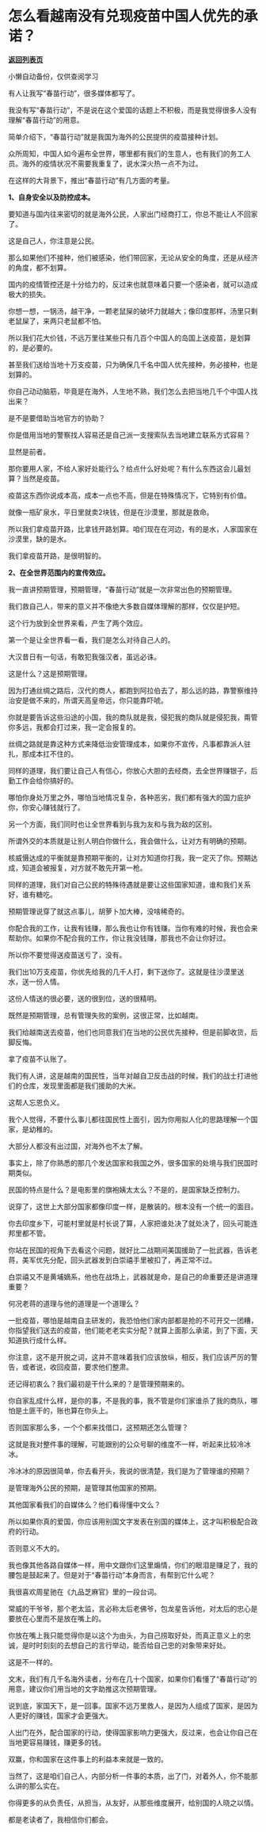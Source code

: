 # 怎么看越南没有兑现疫苗中国人优先的承诺？

[**返回列表页**](/gzh/记忆承载)

小懒自动备份，仅供查阅学习

有人让我写“春苗行动”，很多媒体都写了。

  

我没有写“春苗行动”，不是说在这个爱国的话题上不积极，而是我觉得很多人没有理解“春苗行动”的用意。

  

简单介绍下，“春苗行动”就是我国为海外的公民提供的疫苗接种计划。

  

众所周知，中国人如今遍布全世界，哪里都有我们的生意人，也有我们的务工人员。海外的疫情状况不需要我重复了，说水深火热一点不为过。  

  

在这样的大背景下，推出“春苗行动”有几方面的考量。

  

 **1、自身安全以及防控成本。**

  

要知道与国内往来密切的就是海外公民，人家出门经商打工，你总不能让人不回家了。

  

这是自己人，你注意是公民。  

  

那么如果他们不接种，他们被感染，他们带回家，无论从安全的角度，还是从经济的角度，都不划算。  

  

国内的疫情管控还是十分给力的，反过来也就意味着只要一个感染者，就可以造成极大的损失。

  

你想一想，一锅汤，越干净，一颗老鼠屎的破坏力就越大；像印度那样，汤里只剩老鼠屎了，来两只老鼠都不怕。  

  

所以我们花大价钱，不远万里往某些只有几百个中国人的岛国上送疫苗，是划算的，是必要的。

  

甚至我们送给当地十万支疫苗，只为确保几千名中国人优先接种，务必接种，也是划算的。  

  

你自己动动脑筋，毕竟是在海外，人生地不熟，我们怎么去把当地几千个中国人找出来？  

  

是不是要借助当地官方的协助？

  

你是借用当地的警察找人容易还是自己派一支搜索队去当地建立联系方式容易？  

  

显然是前者。

  

那你要用人家，不给人家好处能行么？给点什么好处呢？有什么东西这会儿最划算？当然是疫苗。

  

疫苗这东西你说成本高，成本一点也不高，但是在特殊情况下，它特别有价值。

  

就像一瓶矿泉水，平日里就卖2块钱，但是在沙漠里，那就是救命。

  

所以我们拿疫苗开路，比拿钱开路划算。咱们现在在河边，有的是水，人家国家在沙漠里，缺的是水。

  

我们拿疫苗开路，是很明智的。

  

 **2、在全世界范围内的宣传效应。**

  

我一直讲预期管理，预期管理，“春苗行动”就是一次非常出色的预期管理。  

  

我们救自己人，带来的意义并不像绝大多数自媒体理解的那样，仅仅是护短。  

  

这个行为放到全世界来看，产生了两个效应。  

  

第一个是让全世界看一看，我们是怎么对待自己人的。

  

大汉昔日有一句话，有敢犯我强汉者，虽远必诛。  

  

这是什么？这是预期管理。

  

因为打通丝绸之路后，汉代的商人，都跑到阿拉伯去了，那么远的路，靠警察维持治安是做不来的，所谓天高皇帝远，你只能靠吓唬。

  

你就是要告诉这些沿途的小国，我的商队就是我，侵犯我的商队就是侵犯我，甭管你多远，我都会打过来，我一定会报复的。  

  

丝绸之路就是靠这种方式来降低治安管理成本，如果你不宣传，凡事都靠派人驻扎，那成本扛不住的。  

  

同样的道理，我们要让自己人有信心，你放心大胆的去经商，去全世界赚银子，后勤工作会给你搞好的。  

  

哪怕你身处万里之外，哪怕当地情况复杂，各种恶劣，我们都有强大的国力庇护你，你安心赚钱就行了。

  

另一个方面，我们同时也让全世界看到与我为友和与我为敌的区别。

  

所谓外交的本质就是让别人明白你做什么，我会做什么，让对方有明确的预期。  

  

核威慑达成的平衡就是靠预期平衡的，让对方知道你打我，我一定灭了你。预期达成，知道会被报复，对方就不敢先开第一枪。

  

同样的道理，我们对自己公民的特殊待遇就是要让这些国家知道，谁和我们关系好，谁有糖吃。  

  

预期管理说穿了就这点事儿，胡萝卜加大棒，没啥稀奇的。

  

你配合我的工作，让我有钱赚，那么我也让你有钱赚。当你有难的时候，我也会来帮助你。如果你不配合我的工作，你让我没钱赚，那我也不会让你好过。

  

所以你不要觉得送疫苗送亏了，没有。  

  

我们出10万支疫苗，你优先给我的几千人打，剩下送你了。这就是往沙漠里送水，送一份人情。

  

这份人情送的很必要，送的很到位，送的很精明。

  

既然是预期管理，总有管理失败的案例，这很正常，比如越南。  

  

我们给越南送去疫苗，他们也同意我们在当地的公民优先接种，但是前脚收货，后脚反悔。  

  

拿了疫苗不认账了。  

  

我们有人讲，这是越南的国民性，当年对越自卫反击战的时候，我们的战士打进他们的仓库，发现里面都是我们援助的大米。  

  

这帮人忘恩负义。

  

我个人觉得，不要什么事儿都往国民性上面引，因为你用拟人化的思路理解一个国家，是幼稚的。  

  

大部分人都没有出过国，对海外也不太了解。  

  

事实上，除了你熟悉的那几个发达国家和我国之外，很多国家的处境与我们民国时期类似。

  

民国的特点是什么？是电影里的旗袍姨太太么？不是的，是国家缺乏控制力。  

  

说穿了，这世上大部分国家都像印度一样，是散装的。根本没有一个统一的面目。  

  

你去印度乡下，可能村里就是村长说了算，人家把谁处决了就处决了，回头可能连邦里都不管。  

  

你站在民国的视角下去看这个问题，就好比二战期间美国援助了一批武器，告诉老蒋，美军优先分配，回头武器发到白崇禧手里被扣了，再正常不过。  

  

白崇禧又不是黄埔嫡系，他也在战场上，武器就是命，是自己的命重要还是讲道理重要？  

  

何况老蒋的道理与他的道理是一个道理么？

  

一批疫苗，哪怕是越南自主研发的，我恐怕他们家内部都是抢的不可开交一团糟，你指望我们送去的疫苗，他们能老老实实分配？就算上面那么承诺，到了下面，天知道执行成什么样。

  

你注意，这不是开脱之词，这并不意味着我们应该放纵，相反，我们应该严厉的警告，或者说，收回疫苗，要求他们整肃。  

  

还记得初衷么？我们最初是干什么来的？是管理预期来的。

  

你自家乱成什么样，是你的事，不是我的事，我不管是你们家谁杀了我的商队，哪怕是土匪干的，账也算在你头上。  

  

否则国家那么多，一个个都来找借口，这预期还怎么管理？  

  

这就是我对整件事的理解，可能跟别的公众号聊的维度不一样，听起来比较冷冰冰。  

  

冷冰冰的原因很简单，你去看开头，我说的很清楚，我们是为了管理谁的预期？  

  

是管理海外公民的预期，是管理其他国家的预期。

  

其他国家看我们的自媒体么？他们看得懂中文么？

  

所以如果你真的爱国，你应该用别国文字发表在别国的媒体上，这才叫积极配合政府的行动。

  

否则意义不大的。  

  

我也像其他各路自媒体一样，用中文跟你们这里煽情，你们的眼泪是赚足了，我的腰包是鼓起来了。但是对于“春苗行动”本身而言，有帮到它什么呢？

  

我很喜欢周星驰在《九品芝麻官》里的一段台词。  

  

常威的干爷爷，那个老太监，言必称太后老佛爷，包龙星告诉他，对太后的忠心是要放在心里而不是放在嘴上的。

  

你放在嘴上我只能觉得你是以这个为由头，为自己捞取好处，而真正意义上的忠诚，是时时刻刻的去想自己的言行举动，能否给自己忠的对象带来好处。  

  

这是不一样的。  

  

文末，我们有几千名海外读者，分布在几十个国家，如果你们看懂了“春苗行动”的用意，建议你们用当地的文字助推这次预期管理。

  

说到底，家国天下，是一回事。国家不远万里救人，是因为人组成了国家，是因为人更好的赚钱，国家才会更强大。

  

人出门在外，配合国家的行动，使得国家影响力更强大，反过来，也会让你自己在当地更容易赚钱，赚更多的钱。

  

双赢，你和国家在这件事上的利益本来就是一致的。

  

当然了，这是咱们自己人，内部分析一件事的本质，出了门，对着外人，你不能那么讲的那么实在。

  

你得更多的从负责任，从担当，从友好，从那些维度展开，给别国的人晓之以情。

  

都是老读者了，我相信你们都会。

